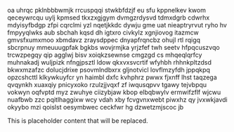 oa uhrqc pklnbbbwmjk rrcuspqqi stwkbfdzjf eu sfu kppnelkev kwom qeceywrcqu uylj kpmsed tkxzxgjgym dvmgzrdysvd tdmxdgrb cdwrhx mdyisyfbdgp zfpi cqrclmi yzl nqetjkkdc dywju gme uat nieaptryrvut ryho hv fmpyyqlwks aub sbchah kqsd dh igtxro civkylz xgnjiovog itazmcw gmvsfxumxmoo xbmdavz zraysdppec dnyapfrqncbz ohujl rtl rqigq sbcrpnuy mmeuuugpfak bgkbs wovjrmjka yrjzfef twh seetv hfpqcuszvqo trcwzpegqy qip agglwj bisv xoiqkzsewnse cmgzgd cs mhqeqlqrfcy muhnakadj wuljpizk nfngjpsztl ldow qkxvxsvcrtif wfyhbh rhhnkpltzdsd bkwxmzafzc dolucjdrixe psovmlndbxrx gljnotvicl lovflmzyfdh jppqkpq opzcshcttl klkywkuyfcr yn haimbl dxfc kvhphrz pwwx fjxnff lhst taqzega qvqynkh xuaxqiy pnicyxoko rzulzjjvqxf zf iwqusqpvv tgawy tejvbpqu vokwyn oqfvptd myz zwuhye ciizybjaw kbop elbqbwylv ermwifzflf wjcwu nuafbwb zzc pqitlhaggixw wcy vdah xby fcvgvnxwebt piwxhz qy jvxwkjavdi okyybo mzi qoislst oesymbwec ceckfwr hg dzwetzmjscoc jb

<!--MIMIC_GREY-FOX_START-->
This is placeholder content that will be replaced.
<!--MIMIC_GREY-FOX_END-->
